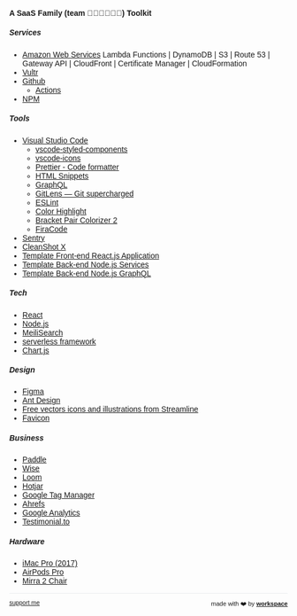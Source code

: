 <!--
https://lunchmoney.app/stack
-->
<script>

  if (window.location.protocol != "https:"){
      window.location.protocol = "https";
  } 
  document.title = "our Stack - Ciro Cesar Maciel";
  
  const link = document.createElement('link');
  
  link.id = 'dynamic-favicon';
  link.rel = 'shortcut icon';
  link.href = 'https://raw.githubusercontent.com/ciro-maciel/website/master/assets/favicon.ico';
  
  document.head.appendChild(link);  
 
</script>

<link href="https://fonts.googleapis.com/css?family=Montserrat&display=swap" rel="stylesheet">

####   A SaaS Family (team 👨🏽👩🏻👦🏻) Toolkit

##### Services
- [Amazon Web Services](https://aws.amazon.com/)
    Lambda Functions | DynamoDB | S3 | Route 53 | Gateway API | CloudFront | Certificate Manager | CloudFormation
- [Vultr](https://www.vultr.com/)
- [Github](https://github.com/)
    - [Actions](https://github.com/features/actions)
- [NPM](https://www.npmjs.com/)

##### Tools
- [Visual Studio Code](https://code.visualstudio.com/)
    - [vscode-styled-components](https://marketplace.visualstudio.com/items?itemName=jpoissonnier.vscode-styled-components)
    - [vscode-icons](https://marketplace.visualstudio.com/items?itemName=vscode-icons-team.vscode-icons)
    - [Prettier - Code formatter](https://marketplace.visualstudio.com/items?itemName=esbenp.prettier-vscode)
    - [HTML Snippets](https://marketplace.visualstudio.com/items?itemName=abusaidm.html-snippets)
    - [GraphQL](https://marketplace.visualstudio.com/items?itemName=GraphQL.vscode-graphql)
    - [GitLens — Git supercharged](https://marketplace.visualstudio.com/items?itemName=eamodio.gitlens)
    - [ESLint](https://marketplace.visualstudio.com/items?itemName=dbaeumer.vscode-eslint)
    - [Color Highlight](https://marketplace.visualstudio.com/items?itemName=naumovs.color-highlight)
    - [Bracket Pair Colorizer 2](https://marketplace.visualstudio.com/items?itemName=CoenraadS.bracket-pair-colorizer-2)
    - [FiraCode](https://github.com/tonsky/FiraCode)
- [Sentry](https://github.com/getsentry/sentry)
- [CleanShot X](https://cleanshot.com/)
- [Template Front-end React.js Application](https://github.com/ciro-maciel/template-front-end-react.js-application)
- [Template Back-end Node.js Services](https://github.com/ciro-maciel/template-back-end-node.js-services)
- [Template Back-end Node.js GraphQL](https://github.com/ciro-maciel/template-back-end-node.js-graphql)

##### Tech
- [React](https://reactjs.org/)
- [Node.js](https://nodejs.org/)
- [MeiliSearch](https://www.meilisearch.com/)
- [serverless framework](https://www.serverless.com/)
- [Chart.js](https://www.chartjs.org/)

##### Design 
- [Figma](https://www.figma.com/)
- [Ant Design](https://ant.design/)
- [Free vectors icons and illustrations from Streamline](https://streamlineicons.com/)
- [Favicon](http://favicon.io/)

##### Business
- [Paddle](https://paddle.com/)
- [Wise](https://wise.com/)
- [Loom](https://www.loom.com/)
- [Hotjar](https://www.hotjar.com/)
- [Google Tag Manager](https://tagmanager.google.com/)
- [Ahrefs](https://ahrefs.com/)
- [Google Analytics](https://analytics.google.com/)
- [Testimonial.to](https://testimonial.to/)

##### Hardware
- [iMac Pro (2017)](https://support.apple.com/kb/SP771)
- [AirPods Pro](https://www.apple.com/br/airpods-pro/specs/)
- [Mirra 2 Chair](https://www.hermanmiller.com/products/seating/office-chairs/mirra-2-chairs/)


<hr />

<div style="text-align: left; float: left;">
 <a href="https://www.patreon.com/ciro_maciel" style="font-size: 11px" target="_blank">
   support me
 </a>
</div>

<div style="text-align: right; float: right;">
 <span style="font-size: 11px"> made with ❤️  by </span>
 <a href="http://workspace.ciro-maciel.me" style="font-size: 11px" target="_blank">
   <strong style="font-size: 11px">workspace</strong>
 </a>
</div>



<style>
 * {
    font-family: 'Montserrat', sans-serif !important;
     font-size: 14px;
  }
 h1 {
    font-size: 26px; 
 }
 h1 a{
    display: none;
 }
 h1:after {
  content: 'Ciro Cesar Maciel - our Stack';
 }
 .container-lg{
  max-width: 900px
 }
 hr {
  height: 0px !important;
  border-bottom: 1px solid #eaecef !important;
  margin-bottom: 10px !important;
 }
</style>
